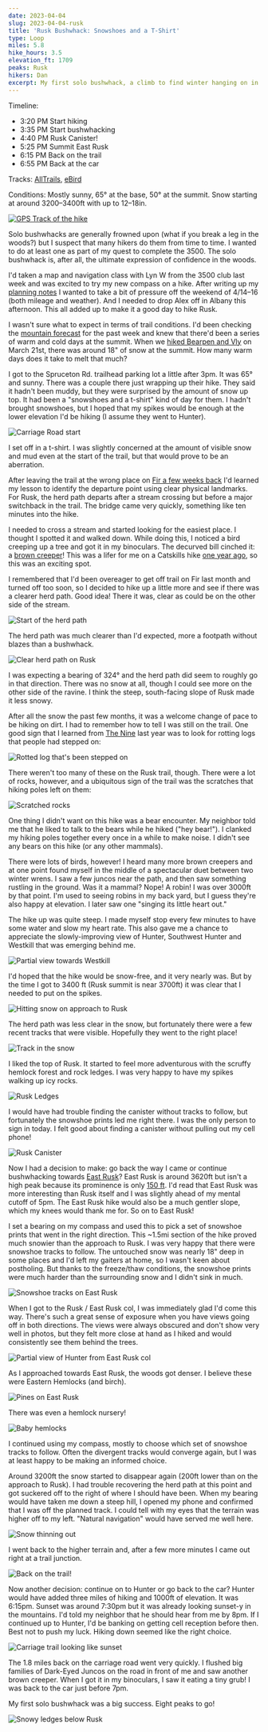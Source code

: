 ```yaml
---
date: 2023-04-04
slug: 2023-04-04-rusk
title: 'Rusk Bushwhack: Snowshoes and a T-Shirt'
type: Loop
miles: 5.8
hike_hours: 3.5
elevation_ft: 1709
peaks: Rusk
hikers: Dan
excerpt: My first solo bushwhack, a climb to find winter hanging on in the high peaks.
---
```


Timeline:

- 3:20 PM Start hiking
- 3:35 PM Start bushwhacking
- 4:40 PM Rusk Canister!
- 5:25 PM Summit East Rusk
- 6:15 PM Back on the trail
- 6:55 PM Back at the car

Tracks: [AllTrails], [eBird]

Conditions: Mostly sunny, 65° at the base, 50° at the summit. Snow starting at around 3200–3400ft with up to 12–18in.

[![GPS Track of the hike]({{site.baseurl}}/assets/2023-04-04-rusk/track.png)]({{site.baseurl}}/map/?hike=2023-04-04-rusk)

Solo bushwhacks are generally frowned upon (what if you break a leg in the woods?) but I suspect that many hikers do them from time to time. I wanted to do at least one as part of my quest to complete the 3500. The solo bushwhack is, after all, the ultimate expression of confidence in the woods.

I'd taken a map and navigation class with Lyn W from the 3500 club last week and was excited to try my new compass on a hike. After writing up my [planning notes] I wanted to take a bit of pressure off the weekend of 4/14–16 (both mileage and weather). And I needed to drop Alex off in Albany this afternoon. This all added up to make it a good day to hike Rusk.

I wasn't sure what to expect in terms of trail conditions. I'd been checking the [mountain forecast] for the past week and knew that there'd been a series of warm and cold days at the summit. When we [hiked Bearpen and Vly] on March 21st, there was around 18" of snow at the summit. How many warm days does it take to melt that much?

I got to the Spruceton Rd. trailhead parking lot a little after 3pm. It was 65° and sunny. There was a couple there just wrapping up their hike. They said it hadn't been muddy, but they were surprised by the amount of snow up top. It had been a "snowshoes and a t-shirt" kind of day for them. I hadn't brought snowshoes, but I hoped that my spikes would be enough at the lower elevation I'd be hiking (I assume they went to Hunter).

![Carriage Road start]({{site.baseurl}}/assets/2023-04-04-rusk/carriage-start.jpeg)

I set off in a t-shirt. I was slightly concerned at the amount of visible snow and mud even at the start of the trail, but that would prove to be an aberration.

After leaving the trail at the wrong place on [Fir a few weeks back] I'd learned my lesson to identify the departure point using clear physical landmarks. For Rusk, the herd path departs after a stream crossing but before a major switchback in the trail. The bridge came very quickly, something like ten minutes into the hike.

I needed to cross a stream and started looking for the easiest place. I thought I spotted it and walked down. While doing this, I noticed a bird creeping up a tree and got it in my binoculars. The decurved bill cinched it: a [brown creeper]! This was a lifer for me on a Catskills hike [one year ago], so this was an exciting spot.

I remembered that I'd been overeager to get off trail on Fir last month and turned off too soon, so I decided to hike up a little more and see if there was a clearer herd path. Good idea! There it was, clear as could be on the other side of the stream.

![Start of the herd path]({{site.baseurl}}/assets/2023-04-04-rusk/start-of-herd-path.jpeg)

The herd path was much clearer than I'd expected, more a footpath without blazes than a bushwhack.

![Clear herd path on Rusk]({{site.baseurl}}/assets/2023-04-04-rusk/clear-herd-path.jpeg)

I was expecting a bearing of 324° and the herd path did seem to roughly go in that direction. There was no snow at all, though I could see more on the other side of the ravine. I think the steep, south-facing slope of Rusk made it less snowy.

After all the snow the past few months, it was a welcome change of pace to be hiking on dirt. I had to remember how to tell I was still on the trail. One good sign that I learned from [The Nine] last year was to look for rotting logs that people had stepped on:

![Rotted log that's been stepped on]({{site.baseurl}}/assets/2023-04-04-rusk/stepped-on-log.jpeg)

There weren't too many of these on the Rusk trail, though. There were a lot of rocks, however, and a ubiquitous sign of the trail was the scratches that hiking poles left on them:

![Scratched rocks]({{site.baseurl}}/assets/2023-04-04-rusk/scratched-rocks.jpeg)

One thing I didn't want on this hike was a bear encounter. My neighbor told me that he liked to talk to the bears while he hiked ("hey bear!"). I clanked my hiking poles together every once in a while to make noise. I didn't see any bears on this hike (or any other mammals).

There were lots of birds, however! I heard many more brown creepers and at one point found myself in the middle of a spectacular duet between two winter wrens. I saw a few juncos near the path, and then saw something rustling in the ground. Was it a mammal? Nope! A robin! I was over 3000ft by that point. I'm used to seeing robins in my back yard, but I guess they're also happy at elevation. I later saw one "singing its little heart out."

The hike up was quite steep. I made myself stop every few minutes to have some water and slow my heart rate. This also gave me a chance to appreciate the slowly-improving view of Hunter, Southwest Hunter and Westkill that was emerging behind me.

![Partial view towards Westkill]({{site.baseurl}}/assets/2023-04-04-rusk/partial-view-rusk.jpeg)

I'd hoped that the hike would be snow-free, and it very nearly was. But by the time I got to 3400 ft (Rusk summit is near 3700ft) it was clear that I needed to put on the spikes.

![Hitting snow on approach to Rusk]({{site.baseurl}}/assets/2023-04-04-rusk/hitting-snow.jpeg)

The herd path was less clear in the snow, but fortunately there were a few recent tracks that were visible. Hopefully they went to the right place!

![Track in the snow]({{site.baseurl}}/assets/2023-04-04-rusk/snow-track.jpeg)

I liked the top of Rusk. It started to feel more adventurous with the scruffy hemlock forest and rock ledges. I was very happy to have my spikes walking up icy rocks.

![Rusk Ledges]({{site.baseurl}}/assets/2023-04-04-rusk/ledges-rusk.jpeg)

I would have had trouble finding the canister without tracks to follow, but fortunately the snowshoe prints led me right there. I was the only person to sign in today. I felt good about finding a canister without pulling out my cell phone!

![Rusk Canister]({{site.baseurl}}/assets/2023-04-04-rusk/rusk-canister.jpeg)

Now I had a decision to make: go back the way I came or continue bushwhacking towards [East Rusk]? East Rusk is around 3620ft but isn't a high peak because its prominence is only [150 ft]. I'd read that East Rusk was more interesting than Rusk itself and I was slightly ahead of my mental cutoff of 5pm. The East Rusk hike would also be a much gentler slope, which my knees would thank me for. So on to East Rusk!

I set a bearing on my compass and used this to pick a set of snowshoe prints that went in the right direction. This ~1.5mi section of the hike proved much snowier than the approach to Rusk. I was very happy that there were snowshoe tracks to follow. The untouched snow was nearly 18" deep in some places and I'd left my gaiters at home, so I wasn't keen about postholing. But thanks to the freeze/thaw conditions, the snowshoe prints were much harder than the surrounding snow and I didn't sink in much.

![Snowshoe tracks on East Rusk]({{site.baseurl}}/assets/2023-04-04-rusk/snowshoe-tracks-east-rusk.jpeg)

When I got to the Rusk / East Rusk col, I was immediately glad I'd come this way. There's such a great sense of exposure when you have views going off in both directions. The views were always obscured and don't show very well in photos, but they felt more close at hand as I hiked and would consistently see them behind the trees.

![Partial view of Hunter from East Rusk col]({{site.baseurl}}/assets/2023-04-04-rusk/partial-view-hunter-ski-slopes.jpeg)

As I approached towards East Rusk, the woods got denser. I believe these were Eastern Hemlocks (and birch).

![Pines on East Rusk]({{site.baseurl}}/assets/2023-04-04-rusk/east-rusk-pines.jpeg)

There was even a hemlock nursery!

![Baby hemlocks]({{site.baseurl}}/assets/2023-04-04-rusk/baby-hemlocks.jpeg)

I continued using my compass, mostly to choose which set of snowshoe tracks to follow. Often the divergent tracks would converge again, but I was at least happy to be making an informed choice.

Around 3200ft the snow started to disappear again (200ft lower than on the approach to Rusk). I had trouble recovering the herd path at this point and got suckered off to the right of where I should have been. When my bearing would have taken me down a steep hill, I opened my phone and confirmed that I was off the planned track. I could tell with my eyes that the terrain was higher off to my left. "Natural navigation" would have served me well here.

![Snow thinning out]({{site.baseurl}}/assets/2023-04-04-rusk/snow-thinning-out.jpeg)

I went back to the higher terrain and, after a few more minutes I came out right at a trail junction.

![Back on the trail!]({{site.baseurl}}/assets/2023-04-04-rusk/back-on-the-trail.jpeg)

Now another decision: continue on to Hunter or go back to the car? Hunter would have added three miles of hiking and 1000ft of elevation. It was 6:15pm. Sunset was around 7:30pm but it was already looking sunset-y in the mountains. I'd told my neighbor that he should hear from me by 8pm. If I continued up to Hunter, I'd be banking on getting cell reception before then. Best not to push my luck. Hiking down seemed like the right choice.

![Carriage trail looking like sunset]({{site.baseurl}}/assets/2023-04-04-rusk/sunsetty-trail.jpeg)

The 1.8 miles back on the carriage road went very quickly. I flushed big families of Dark-Eyed Juncos on the road in front of me and saw another brown creeper. When I got it in my binoculars, I saw it eating a tiny grub! I was back to the car just before 7pm.

My first solo bushwhack was a big success. Eight peaks to go!

![Snowy ledges below Rusk]({{site.baseurl}}/assets/2023-04-04-rusk/snow-and-ledges.jpeg)

[AllTrails]: https://www.alltrails.com/explore/recording/evening-hike-at-rusk-mountain-loop-via-east-rusk-1b742ae
[eBird]: https://ebird.org/atlasny/checklist/S132733082
[mountain forecast]: https://www.mountain-forecast.com/peaks/Rusk-Mountain/forecasts/1121
[hiked Bearpen and Vly]: /catskills/2023/03/21/2023-03-21-bearpen-vly.html
[Fir a few weeks back]: /catskills/2023/03/18/2023-03-18-fir.html
[one year ago]: /catskills/2022/04/24/2022-04-24-giant-ledge.html
[The Nine]: /catskills/2022/09/28/2022-09-28-the-nine.html
[east rusk]: https://mountain-hiking.com/catskills/east-rusk/
[150 ft]: https://www.peakbagger.com/peak.aspx?pid=-36894
[planning notes]: /catskills/2023/04/01/planning.html
[brown creeper]: https://www.allaboutbirds.org/guide/Brown_Creeper/id#
